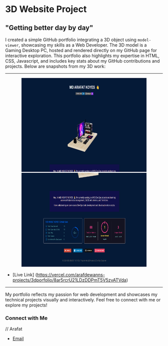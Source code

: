 # 3D Website Project

## "Getting better day by day"

I created a simple GitHub portfolio integrating a 3D object using `model-viewer`, showcasing my skills as a Web Developer. The 3D model is a Gaming Desktop PC, hosted and rendered directly on my GitHub page for interactive exploration. This portfolio also highlights my expertise in HTML, CSS, Javascript, and includes key stats about my GitHub contributions and projects. Below are snapshots from my 3D work:

---

<p align="center">
  <img src="https://github.com/arafdewann/3d-Porfolio/blob/main/3d.png" alt="3D Project 1" width="400" height="300">
  <img src="https://github.com/arafdewann/3d-Porfolio/blob/main/3d2.png" alt="3D Project 2" width="400" height="300">
</p>

 - [Live Link] (https://vercel.com/arafdewanns-projects/3dporfolio/8ar5rcrU21LDzDDPmT5V5zvATVda)


---

My portfolio reflects my passion for web development and showcases my technical projects visually and interactively. Feel free to connect with me or explore my projects!

### Connect with Me
// Arafat

- [Email](mailto:arafdewan100@gmail.com)
